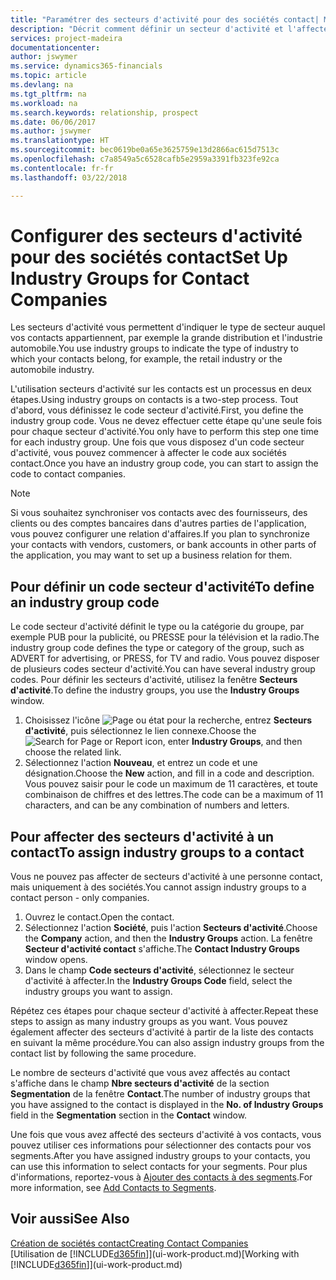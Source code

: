 ```yaml
---
title: "Paramétrer des secteurs d'activité pour des sociétés contact| Microsoft Docs"
description: "Décrit comment définir un secteur d'activité et l'affecter à une société contact, par exemple, le marché de détail ou l'industrie automobile."
services: project-madeira
documentationcenter: 
author: jswymer
ms.service: dynamics365-financials
ms.topic: article
ms.devlang: na
ms.tgt_pltfrm: na
ms.workload: na
ms.search.keywords: relationship, prospect
ms.date: 06/06/2017
ms.author: jswymer
ms.translationtype: HT
ms.sourcegitcommit: bec0619be0a65e3625759e13d2866ac615d7513c
ms.openlocfilehash: c7a8549a5c6528cafb5e2959a3391fb323fe92ca
ms.contentlocale: fr-fr
ms.lasthandoff: 03/22/2018

---
```

# <a name="set-up-industry-groups-for-contact-companies"></a><span data-ttu-id="4067c-103">Configurer des secteurs d'activité pour des sociétés contact</span><span class="sxs-lookup"><span data-stu-id="4067c-103">Set Up Industry Groups for Contact Companies</span></span>
<span data-ttu-id="4067c-104">Les secteurs d'activité vous permettent d'indiquer le type de secteur auquel vos contacts appartiennent, par exemple la grande distribution et l'industrie automobile.</span><span class="sxs-lookup"><span data-stu-id="4067c-104">You use industry groups to indicate the type of industry to which your contacts belong, for example, the retail industry or the automobile industry.</span></span>

<span data-ttu-id="4067c-105">L'utilisation secteurs d'activité sur les contacts est un processus en deux étapes.</span><span class="sxs-lookup"><span data-stu-id="4067c-105">Using industry groups on contacts is a two-step process.</span></span> <span data-ttu-id="4067c-106">Tout d'abord, vous définissez le code secteur d'activité.</span><span class="sxs-lookup"><span data-stu-id="4067c-106">First, you define the industry group code.</span></span> <span data-ttu-id="4067c-107">Vous ne devez effectuer cette étape qu'une seule fois pour chaque secteur d'activité.</span><span class="sxs-lookup"><span data-stu-id="4067c-107">You only have to perform this step one time for each industry group.</span></span> <span data-ttu-id="4067c-108">Une fois que vous disposez d'un code secteur d'activité, vous pouvez commencer à affecter le code aux sociétés contact.</span><span class="sxs-lookup"><span data-stu-id="4067c-108">Once you have an industry group code, you can start to assign the code to contact companies.</span></span>

> [!NOTE]  
>   <span data-ttu-id="4067c-109">Si vous souhaitez synchroniser vos contacts avec des fournisseurs, des clients ou des comptes bancaires dans d'autres parties de l'application, vous pouvez configurer une relation d'affaires.</span><span class="sxs-lookup"><span data-stu-id="4067c-109">If you plan to synchronize your contacts with vendors, customers, or bank accounts in other parts of the application, you may want to set up a business relation for them.</span></span>

## <a name="to-define-an-industry-group-code"></a><span data-ttu-id="4067c-110">Pour définir un code secteur d'activité</span><span class="sxs-lookup"><span data-stu-id="4067c-110">To define an industry group code</span></span>
<span data-ttu-id="4067c-111">Le code secteur d'activité définit le type ou la catégorie du groupe, par exemple PUB pour la publicité, ou PRESSE pour la télévision et la radio.</span><span class="sxs-lookup"><span data-stu-id="4067c-111">The industry group code defines the type or category of the group, such as ADVERT for advertising, or PRESS, for TV and radio.</span></span> <span data-ttu-id="4067c-112">Vous pouvez disposer de plusieurs codes secteur d'activité.</span><span class="sxs-lookup"><span data-stu-id="4067c-112">You can have several industry group codes.</span></span> <span data-ttu-id="4067c-113">Pour définir les secteurs d'activité, utilisez la fenêtre **Secteurs d'activité**.</span><span class="sxs-lookup"><span data-stu-id="4067c-113">To define the industry groups, you use the **Industry Groups** window.</span></span>

1. <span data-ttu-id="4067c-114">Choisissez l'icône ![Page ou état pour la recherche](media/ui-search/search_small.png "Page ou état pour la recherche"), entrez **Secteurs d'activité**, puis sélectionnez le lien connexe.</span><span class="sxs-lookup"><span data-stu-id="4067c-114">Choose the ![Search for Page or Report](media/ui-search/search_small.png "Search for Page or Report icon") icon, enter **Industry Groups**, and then choose the related link.</span></span>
2. <span data-ttu-id="4067c-115">Sélectionnez l'action **Nouveau**, et entrez un code et une désignation.</span><span class="sxs-lookup"><span data-stu-id="4067c-115">Choose the **New** action, and fill in a code and description.</span></span> <span data-ttu-id="4067c-116">Vous pouvez saisir pour le code un maximum de 11 caractères, et toute combinaison de chiffres et des lettres.</span><span class="sxs-lookup"><span data-stu-id="4067c-116">The code can be a maximum of 11 characters, and can be any combination of numbers and letters.</span></span>

## <a name="AssignIndustryGroupContact"></a> <span data-ttu-id="4067c-117">Pour affecter des secteurs d'activité à un contact</span><span class="sxs-lookup"><span data-stu-id="4067c-117">To assign industry groups to a contact</span></span>
<span data-ttu-id="4067c-118">Vous ne pouvez pas affecter de secteurs d'activité à une personne contact, mais uniquement à des sociétés.</span><span class="sxs-lookup"><span data-stu-id="4067c-118">You cannot assign industry groups to a contact person - only companies.</span></span>

1. <span data-ttu-id="4067c-119">Ouvrez le contact.</span><span class="sxs-lookup"><span data-stu-id="4067c-119">Open the contact.</span></span>
2. <span data-ttu-id="4067c-120">Sélectionnez l'action **Société**, puis l'action **Secteurs d'activité**.</span><span class="sxs-lookup"><span data-stu-id="4067c-120">Choose the **Company** action, and then the **Industry Groups** action.</span></span> <span data-ttu-id="4067c-121">La fenêtre **Secteur d'activité contact** s'affiche.</span><span class="sxs-lookup"><span data-stu-id="4067c-121">The **Contact Industry Groups** window opens.</span></span>
3. <span data-ttu-id="4067c-122">Dans le champ **Code secteurs d'activité**, sélectionnez le secteur d'activité à affecter.</span><span class="sxs-lookup"><span data-stu-id="4067c-122">In the **Industry Groups Code** field, select the industry groups you want to assign.</span></span>

<span data-ttu-id="4067c-123">Répétez ces étapes pour chaque secteur d'activité à affecter.</span><span class="sxs-lookup"><span data-stu-id="4067c-123">Repeat these steps to assign as many industry groups as you want.</span></span> <span data-ttu-id="4067c-124">Vous pouvez également affecter des secteurs d'activité à partir de la liste des contacts en suivant la même procédure.</span><span class="sxs-lookup"><span data-stu-id="4067c-124">You can also assign industry groups from the contact list by following the same procedure.</span></span>

<span data-ttu-id="4067c-125">Le nombre de secteurs d'activité que vous avez affectés au contact s'affiche dans le champ **Nbre secteurs d'activité** de la section **Segmentation** de la fenêtre **Contact**.</span><span class="sxs-lookup"><span data-stu-id="4067c-125">The number of industry groups that you have assigned to the contact is displayed in the **No. of Industry Groups** field in the **Segmentation** section in the **Contact** window.</span></span>

<span data-ttu-id="4067c-126">Une fois que vous avez affecté des secteurs d'activité à vos contacts, vous pouvez utiliser ces informations pour sélectionner des contacts pour vos segments.</span><span class="sxs-lookup"><span data-stu-id="4067c-126">After you have assigned industry groups to your contacts, you can use this information to select contacts for your segments.</span></span> <span data-ttu-id="4067c-127">Pour plus d'informations, reportez-vous à [Ajouter des contacts à des segments](marketing-add-contact-segment.md).</span><span class="sxs-lookup"><span data-stu-id="4067c-127">For more information, see [Add Contacts to Segments](marketing-add-contact-segment.md).</span></span>

## <a name="see-also"></a><span data-ttu-id="4067c-128">Voir aussi</span><span class="sxs-lookup"><span data-stu-id="4067c-128">See Also</span></span>
[<span data-ttu-id="4067c-129">Création de sociétés contact</span><span class="sxs-lookup"><span data-stu-id="4067c-129">Creating Contact Companies</span></span>](marketing-create-contact-companies.md)  
<span data-ttu-id="4067c-130">[Utilisation de [!INCLUDE[d365fin](includes/d365fin_md.md)]](ui-work-product.md)</span><span class="sxs-lookup"><span data-stu-id="4067c-130">[Working with [!INCLUDE[d365fin](includes/d365fin_md.md)]](ui-work-product.md)</span></span>

